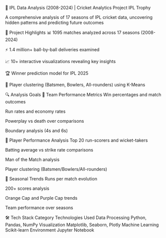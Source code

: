 🏏 IPL Data Analysis (2008-2024) | Cricket Analytics Project
IPL Trophy

A comprehensive analysis of 17 seasons of IPL cricket data, uncovering hidden patterns and predicting future outcomes

🌟 Project Highlights
📊 1095 matches analyzed across 17 seasons (2008-2024)

⚡ 1.4 million+ ball-by-ball deliveries examined

📈 10+ interactive visualizations revealing key insights

🏆 Winner prediction model for IPL 2025

🎯 Player clustering (Batsmen, Bowlers, All-rounders) using K-Means

🔍 Analysis Goals
🏏 Team Performance Metrics
Win percentages and match outcomes

Run rates and economy rates

Powerplay vs death over comparisons

Boundary analysis (4s and 6s)

👤 Player Performance Analysis
Top 20 run-scorers and wicket-takers

Batting average vs strike rate comparisons

Man of the Match analysis

Player clustering (Batsmen/Bowlers/All-rounders)

📅 Seasonal Trends
Runs per match evolution

200+ scores analysis

Orange Cap and Purple Cap trends

Team performance over seasons

🛠️ Tech Stack
Category	Technologies Used
Data Processing	Python, Pandas, NumPy
Visualization	Matplotlib, Seaborn, Plotly
Machine Learning	Scikit-learn
Environment	Jupyter Notebook
